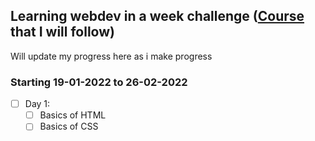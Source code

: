 ## Learning webdev in a week challenge ([Course](https://www.udemy.com/course/the-complete-web-development-bootcamp/) that I will follow)
  Will update my progress here as i make progress 
### Starting 19-01-2022 to 26-02-2022

- [ ] Day 1:
  - [ ] Basics of HTML
  - [ ] Basics of CSS
